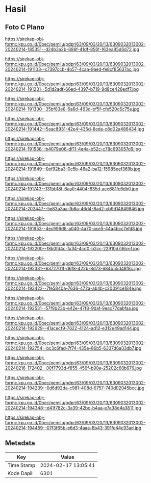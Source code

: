 # Hasil

## Foto C Plano

https://sirekap-obj-formc.kpu.go.id/0bec/pemilu/pdpr/63/09/03/20/13/6309032013002-20240214-185351--d24b3a2b-686f-41df-856f-162ea85d6d72.jpg

https://sirekap-obj-formc.kpu.go.id/0bec/pemilu/pdpr/63/09/03/20/13/6309032013002-20240214-191103--c7397ccb-4b57-4caa-9aed-fe8cf85637ac.jpg

https://sirekap-obj-formc.kpu.go.id/0bec/pemilu/pdpr/63/09/03/20/13/6309032013002-20240214-191231--5d1d2adf-66ed-4397-b719-9d8ce428edf7.jpg

https://sirekap-obj-formc.kpu.go.id/0bec/pemilu/pdpr/63/09/03/20/13/6309032013002-20240214-191330--35bf83e8-6a6d-463d-bf5f-cfe520c6c75a.jpg

https://sirekap-obj-formc.kpu.go.id/0bec/pemilu/pdpr/63/09/03/20/13/6309032013002-20240214-191442--5eac8931-42e4-435d-8eda-c8d02a486434.jpg

https://sirekap-obj-formc.kpu.go.id/0bec/pemilu/pdpr/63/09/03/20/13/6309032013002-20240214-191538--b4079e06-df11-4e4a-b52c-c78c693057d9.jpg

https://sirekap-obj-formc.kpu.go.id/0bec/pemilu/pdpr/63/09/03/20/13/6309032013002-20240214-191649--0ef92ba3-0c5b-46a2-ba12-15985eef369b.jpg

https://sirekap-obj-formc.kpu.go.id/0bec/pemilu/pdpr/63/09/03/20/13/6309032013002-20240214-191743--131bb18f-6aa0-4404-835d-ace681fc6db0.jpg

https://sirekap-obj-formc.kpu.go.id/0bec/pemilu/pdpr/63/09/03/20/13/6309032013002-20240214-202447--5e83a3aa-fb8a-46d4-8ad2-cb9d14849846.jpg

https://sirekap-obj-formc.kpu.go.id/0bec/pemilu/pdpr/63/09/03/20/13/6309032013002-20240214-191953--4ec999d8-a040-4a70-ace5-44a4bcc7efd8.jpg

https://sirekap-obj-formc.kpu.go.id/0bec/pemilu/pdpr/63/09/03/20/13/6309032013002-20240214-192200--f8b0fd4c-fa34-4cd0-b2cc-22910d7d6cef.jpg

https://sirekap-obj-formc.kpu.go.id/0bec/pemilu/pdpr/63/09/03/20/13/6309032013002-20240214-192331--6372701f-d6f8-422b-8d73-684b55d48f8c.jpg

https://sirekap-obj-formc.kpu.go.id/0bec/pemilu/pdpr/63/09/03/20/13/6309032013002-20240214-192422--7fe5840a-7636-472a-ab4b-c20091ce184e.jpg

https://sirekap-obj-formc.kpu.go.id/0bec/pemilu/pdpr/63/09/03/20/13/6309032013002-20240214-192531--57f9b23b-e42e-47f8-9daf-9eac77dabfaa.jpg

https://sirekap-obj-formc.kpu.go.id/0bec/pemilu/pdpr/63/09/03/20/13/6309032013002-20240214-192629--41acecf9-7622-4124-ad12-e312e49ad144.jpg

https://sirekap-obj-formc.kpu.go.id/0bec/pemilu/pdpr/63/09/03/20/13/6309032013002-20240214-192754--bc3c6fad-7f74-435e-86b5-6337d6a03db7.jpg

https://sirekap-obj-formc.kpu.go.id/0bec/pemilu/pdpr/63/09/03/20/13/6309032013002-20240216-172402--00f7793d-f855-456f-b90e-25202c68b676.jpg

https://sirekap-obj-formc.kpu.go.id/0bec/pemilu/pdpr/63/09/03/20/13/6309032013002-20240214-194239--0d6d92da-c981-408d-9757-740d02045bcc.jpg

https://sirekap-obj-formc.kpu.go.id/0bec/pemilu/pdpr/63/09/03/20/13/6309032013002-20240214-194348--d41f782c-3a39-42bc-b4aa-e7a38d4a3811.jpg

https://sirekap-obj-formc.kpu.go.id/0bec/pemilu/pdpr/63/09/03/20/13/6309032013002-20240214-194459--07f3f65b-e6d3-4aaa-8b43-391fc44c93ad.jpg


## Metadata

| Key        | Value               |
| ---------- | ------------------- |
| Time Stamp | 2024-02-17 13:05:41 |
| Kode Dapil | 6301                |



